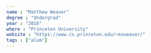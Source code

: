 ```yaml
---
name : "Matthew Weaver"
degree : "Undergrad"
year : "2016"
where : "Princeton University"
website : "https://www.cs.princeton.edu/~mzweaver/"
tags : ["alum"]
---
```

